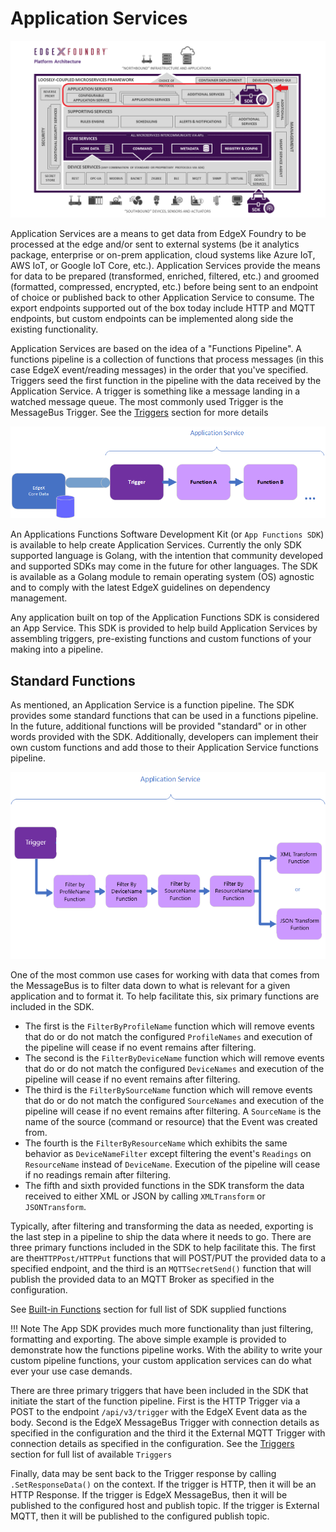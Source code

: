# Application Services

![image](ApplicationServices.png)

Application Services are a means to get data from EdgeX Foundry to be processed at the edge and/or sent to external systems (be it analytics package, enterprise or on-prem application, cloud systems like Azure IoT, AWS IoT, or Google IoT Core, etc.). Application Services provide the means for data to be prepared (transformed, enriched, filtered, etc.) and groomed (formatted, compressed, encrypted, etc.) before being sent to an endpoint of choice or published back to other Application Service to consume. The export endpoints supported out of the box today include HTTP and MQTT endpoints, but custom endpoints can be implemented along side the existing functionality.

Application Services are based on the idea of a "Functions Pipeline". A functions pipeline is a collection of functions that process messages (in this case EdgeX event/reading messages) in the order that you've specified. Triggers seed the first function in the pipeline with the data received by the Application Service. A trigger is something like a message landing in a watched message queue. The most commonly used Trigger is the MessageBus Trigger. See the [Triggers](./Triggers.md) section for more details

![image](TriggersFunctions.png)

An Applications Functions Software Development Kit (or `App Functions SDK`) is available to help create Application Services. Currently the only SDK supported language is Golang, with the intention that community developed and supported SDKs may come in the future for other languages. The SDK is available as a Golang module to remain operating system (OS) agnostic and to comply with the latest EdgeX guidelines on dependency management.

Any application built on top of the Application Functions SDK is considered an App Service. This SDK is provided to help build Application Services by assembling triggers, pre-existing functions and custom functions of your making into a pipeline.

## Standard Functions

As mentioned, an Application Service is a function pipeline. The SDK provides some standard functions that can be used in a functions pipeline. In the future, additional functions will be provided "standard" or in other words provided with the SDK. Additionally, developers can implement their own custom functions and add those to their Application Service functions pipeline.

![image](SDKFunctions.png)

One of the most common use cases for working with data that comes from the MessageBus is to filter data down to what is relevant for a given application and to format it. To help facilitate this, six primary functions  are included in the SDK. 

- The first is the `FilterByProfileName` function which will remove events that do or do not match the configured `ProfileNames` and execution of the pipeline will cease if no event remains after filtering. 
- The second is the `FilterByDeviceName` function which will remove events that do or do not match the configured `DeviceNames` and execution of the pipeline will cease if no event remains after filtering.  
- The third is the `FilterBySourceName` function which will remove events that do or do not match the configured `SourceNames` and execution of the pipeline will cease if no event remains after filtering. A `SourceName` is the name of the source (command or resource) that the Event was created from. 
- The fourth is the `FilterByResourceName` which exhibits the same behavior as `DeviceNameFilter` except filtering the event's `Readings` on `ResourceName` instead of `DeviceName`. Execution of the pipeline will cease if no readings remain after filtering. 
- The fifth and sixth provided functions in the SDK transform the data received to either XML or JSON by calling `XMLTransform` or `JSONTransform`.

Typically, after filtering and transforming the data as needed, exporting is the last step in a pipeline to ship the data where it needs to go. There are three primary functions included in the SDK to help facilitate this. The first are the`HTTPPost/HTTPPut` functions that will POST/PUT the provided data to a specified endpoint, and the third is an `MQTTSecretSend()` function that will publish the provided data to an MQTT Broker as specified in the configuration.

See [Built-in Functions](./BuiltIn.md) section for full list of SDK supplied functions 

!!! Note
    The App SDK provides much more functionality than just filtering, formatting and exporting. The above simple example is provided to demonstrate how the functions pipeline works. With the ability to write your custom pipeline functions, your custom application services can do what ever your use case demands.

There are three primary triggers that have been included in the SDK that initiate the start of the function pipeline. First is the HTTP Trigger via a POST to the endpoint `/api/v3/trigger` with the EdgeX Event data as the body. Second is the EdgeX MessageBus Trigger with connection details as specified in the configuration and the third it the External MQTT Trigger with connection details as specified in the configuration. See the [Triggers](./Triggers.md) section for full list of available `Triggers`

Finally, data may be sent back to the Trigger response by calling `.SetResponseData()` on the context. If the trigger is HTTP, then it will be an HTTP Response. If the trigger is EdgeX MessageBus, then it will be published to the configured host and publish topic. If the trigger is External MQTT, then it will be published to the configured publish topic.

